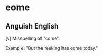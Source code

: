 # eome
## Anguish English
[v] Misspelling of "come".

Example:
"But the reeking has eome today."









